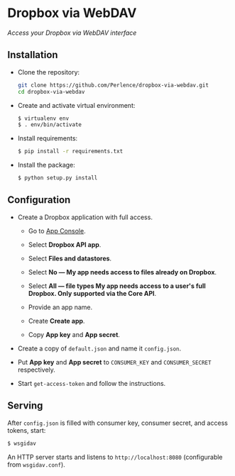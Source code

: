 Dropbox via WebDAV
==================

*Access your Dropbox via WebDAV interface*


Installation
------------

-   Clone the repository:

    ```bash
    git clone https://github.com/Perlence/dropbox-via-webdav.git
    cd dropbox-via-webdav
    ```

-   Create and activate virtual environment:

    ```bash
    $ virtualenv env
    $ . env/bin/activate
    ```

-   Install requirements:

    ```bash
    $ pip install -r requirements.txt
    ```

-   Install the package:

    ```bash
    $ python setup.py install
    ```


Configuration
-------------

-   Create a Dropbox application with full access.

    -   Go to [App Console](https://www.dropbox.com/developers/apps/create).

    -   Select **Dropbox API app**.

    -   Select **Files and datastores**.

    -   Select **No — My app needs access to files already on Dropbox**.

    -   Select **All — file types My app needs access to a user's full Dropbox. Only supported via the Core API**.

    -   Provide an app name.

    -   Create **Create app**.

    -   Copy **App key** and **App secret**.

-   Create a copy of `default.json` and name it `config.json`.

-   Put **App key** and **App secret** to `CONSUMER_KEY` and `CONSUMER_SECRET` respectively.

-   Start `get-access-token` and follow the instructions.


Serving
-------

After `config.json` is filled with consumer key, consumer secret, and access tokens, start:

```bash
$ wsgidav
```

An HTTP server starts and listens to `http://localhost:8080` (configurable from `wsgidav.conf`).
